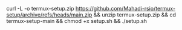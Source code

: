 
curl -L -o termux-setup.zip https://github.com/Mahadi-rsio/termux-setup/archive/refs/heads/main.zip && unzip termux-setup.zip && cd termux-setup-main && chmod +x setup.sh && ./setup.sh
